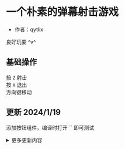 # 一个朴素的弹幕射击游戏
- 作者：qytlix  

良好玩耍 ^v^

## 基础操作
按 `Z` 射击  
按 `X` 退出  
方向键移动

## 更新 2024/1/19
添加按钮组件，编译时打开 `` 即可测试

<details>
<summary>
更多更新内容
</summary>

## 更新 2024/1/14  
添加 `点` 抛出
添加 `自机狙` 的 `转向` （大概是这个）

## 更新 2024/1/13  
添加 `Power` 随机抛出

## 更新 2024/1/7
添加 `Power`  
修改至 `OOP`

## 更新 2024/1/1
修改按 `A` 使得敌机出现  
添加 `S` 显示判定框

## 更新 2023/12/30
新增敌机于200 200处  
按 `A` 使敌机射  
</details>
